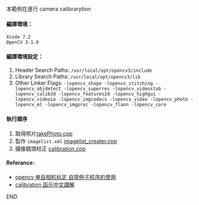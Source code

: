 本範例在進行 camera calibrarytion

#### 編譯環境：
    Xcode 7.2
    OpenCV 3.1.0

#### 編譯環境設定：

1. Header Search Paths: `/usr/local/opt/opencv3/include`
2. Library Search Paths: `/usr/local/opt/opencv3/lib`
3. Other Linker Flags: `-lopencv_shape -lopencv_stitching -lopencv_objdetect -lopencv_superres -lopencv_videostab -lopencv_calib3d -lopencv_features2d -lopencv_highgui -lopencv_videoio -lopencv_imgcodecs -lopencv_video -lopencv_photo -lopencv_ml -lopencv_imgproc -lopencv_flann -lopencv_core`

#### 執行順序

1. 取得照片[takePhoto.cpp](/takePhoto/takePhoto.cpp)
2. 製作 `imagelist.xml` [imagelist_creater.cpp](/imageListCreator/imagelist_creator.cpp)
3. 攝像鏡頭校正 [calibration.cpp](/cameraCalibration/calibration.cpp)

#### Referance:
- [opencv 单目相机标定 自带例子程序的使用](http://www.voidcn.com/blog/t247555529/article/p-3982735.html)
- [calibration 函示中文講解](http://monkeycoding.com/?p=781)



END
<!--stackedit_data:
eyJoaXN0b3J5IjpbMTkxOTY1MzA5MV19
-->